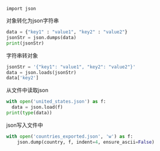```
import json
```

对象转化为json字符串
```python
data = {"key1" : "value1", "key2" : "value2"}
jsonStr = json.dumps(data)
print(jsonStr)
```

字符串转对象
```python
jsonStr = '{"key1": "value1", "key2": "value2"}'
data = json.loads(jsonStr)
data['key2']
```

从文件中读取json
```python
with open('united_states.json') as f:
  data = json.load(f)
print(type(data))
```

json写入文件中
```python
with open('countries_exported.json', 'w') as f:
	json.dump(country, f, indent=4, ensure_ascii=False)
```